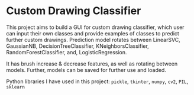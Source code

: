 # Custom Drawing Classifier

This project aims to build a GUI for custom drawing classifier, which user can input their own classes and provide examples of classes to predict further custom drawings. Prediction model rotates between LinearSVC, GaussianNB, DecisionTreeClassifier, KNeighborsClassifier, RandomForestClassifier, and, LogisticRegression.

It has brush increase & decrease features, as well as rotating between models. Further, models can be saved for further use and loaded.

Python libraries I have used in this project:
`pickle`, `tkinter`, `numpy`, `cv2`, `PIL`, `sklearn`
